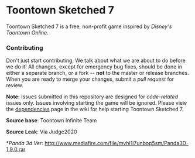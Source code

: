 # Toontown Sketched 7
Toontown Sketched 7 is a free, non-profit game inspired by _Disney's Toontown Online_.

### Contributing ###
Don't just start contributing. We talk about what we are about to do before we do it! All changes, except for emergency bug fixes, should be done in either a separate branch, or a fork -- **not** to the master or release branches. When you are ready to merge your changes, submit a _pull request_ for review.  

**Note:** Issues submitted in this repository are designed for *code-related* issues only. Issues involving starting the game will be ignored. Please view the [dependencies](https://github.com/ToontownInfinite/src/wiki/Dependencies) page in the wiki for help starting Toontown Sketched 7.

**Source base**: Toontown Infinite Team

**Source Leak**: Via Judge2020

**Panda 3d Ver*: http://www.mediafire.com/file/mvhl1i7unbop5sm/Panda3D-1.9.0.rar
